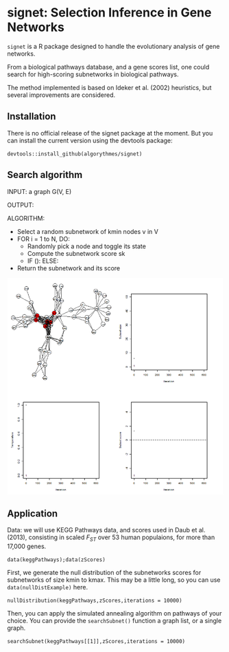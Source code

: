 # signet: Selection Inference in Gene Networks

`signet` is a R package designed to handle the evolutionary analysis of gene networks.

From a biological pathways database, and a gene scores list, one could search for high-scoring subnetworks in biological pathways.

The method implemented is based on Ideker et al. (2002) heuristics, but several improvements are considered.

## Installation

There is no official release of the signet package at the moment. But you can install the current version using the devtools package:

```
devtools::install_github(algorythmes/signet)
```

## Search algorithm

INPUT: a graph G(V, E)

OUTPUT:

ALGORITHM:
- Select a random subnetwork of kmin nodes v in V
- FOR i = 1 to N, DO:
  - Randomly pick a node and toggle its state
  - Compute the subnetwork score sk
  - IF ():
    ELSE:
- Return the subnetwork and its score 

![simulatedAnnealing](misc/anim_50fps.gif)

## Application

Data: we will use KEGG Pathways data, and scores used in Daub et al. (2013), consisting in scaled $F_{ST}$ over 53 human populaions, for more than 17,000 genes.

```
data(keggPathways);data(zScores)
```

First, we generate the null distribution of the subnetworks scores for subnetworks of size kmin to kmax. This may be a little long, so you can use `data(nullDistExample)` here.

```
nullDistribution(keggPathways,zScores,iterations = 10000)
```
Then, you can apply the simulated annealing algorithm on pathways of your choice. You can provide the `searchSubnet()` function a graph list, or a single graph.

```
searchSubnet(keggPathways[[1]],zScores,iterations = 10000)
```

